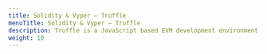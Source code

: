 ```yaml
---
title: Solidity & Vyper – Truffle
menuTitle: Solidity & Vyper – Truffle
description: Truffle is a JavaScript based EVM development environment, testing framework, and asset pipeline.
weight: 10
---
```

